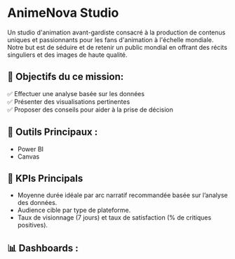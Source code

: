 # AnimeNova Studio
Un studio d'animation avant-gardiste consacré à la production de contenus uniques et passionnants pour les fans d'animation à l'échelle mondiale. 
Notre but est de séduire et de retenir un public mondial en offrant des récits singuliers et des images de haute qualité.

## 🎯 Objectifs du ce mission:

  ✅ Effectuer une analyse basée sur les données <br>
  ✅ Présenter des visualisations pertinentes <br>
  ✅ Proposer des conseils pour aider à la prise de décision

## 🧰 Outils Principaux : 

- Power BI
- Canvas

## 🧠 KPIs Principals

  - Moyenne durée idéale par arc narratif recommandée basée sur l’analyse des données.
  - Audience cible par type de plateforme.
  - Taux de visionnage (7 jours) et taux de satisfaction (% de critiques positives).

## 📊 Dashboards : 
